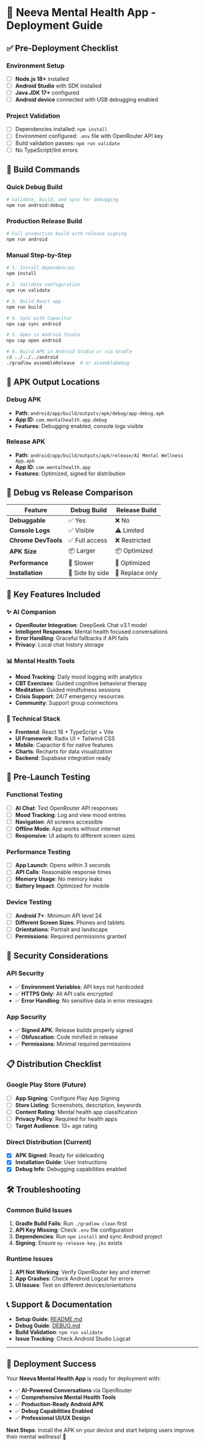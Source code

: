 # 🚀 Neeva Mental Health App - Deployment Guide

## ✅ Pre-Deployment Checklist

### Environment Setup

- [ ] **Node.js 18+** installed
- [ ] **Android Studio** with SDK installed
- [ ] **Java JDK 17+** configured
- [ ] **Android device** connected with USB debugging enabled

### Project Validation

- [ ] Dependencies installed: `npm install`
- [ ] Environment configured: `.env` file with OpenRouter API key
- [ ] Build validation passes: `npm run validate`
- [ ] No TypeScript/lint errors

## 🔧 Build Commands

### Quick Debug Build

```bash
# Validate, build, and sync for debugging
npm run android:debug
```

### Production Release Build

```bash
# Full production build with release signing
npm run android
```

### Manual Step-by-Step

```bash
# 1. Install dependencies
npm install

# 2. Validate configuration
npm run validate

# 3. Build React app
npm run build

# 4. Sync with Capacitor
npx cap sync android

# 5. Open in Android Studio
npx cap open android

# 6. Build APK in Android Studio or via Gradle
cd ../../../android
./gradlew assembleRelease  # or assembleDebug
```

## 📱 APK Output Locations

### Debug APK

- **Path**: `android/app/build/outputs/apk/debug/app-debug.apk`
- **App ID**: `com.mentalhealth.app.debug`
- **Features**: Debugging enabled, console logs visible

### Release APK

- **Path**: `android/app/build/outputs/apk/release/AI Mental Wellness App.apk`
- **App ID**: `com.mentalhealth.app`
- **Features**: Optimized, signed for distribution

## 🐛 Debug vs Release Comparison

| Feature | Debug Build | Release Build |
|---------|-------------|---------------|
| **Debuggable** | ✅ Yes | ❌ No |
| **Console Logs** | ✅ Visible | ⚠️ Limited |
| **Chrome DevTools** | ✅ Full access | ❌ Restricted |
| **APK Size** | 📦 Larger | 📦 Optimized |
| **Performance** | 🐌 Slower | 🚀 Optimized |
| **Installation** | 📱 Side by side | 📱 Replace only |

## 🎯 Key Features Included

### ✨ AI Companion

- **OpenRouter Integration**: DeepSeek Chat v3.1 model
- **Intelligent Responses**: Mental health focused conversations
- **Error Handling**: Graceful fallbacks if API fails
- **Privacy**: Local chat history storage

### 📊 Mental Health Tools

- **Mood Tracking**: Daily mood logging with analytics
- **CBT Exercises**: Guided cognitive behavioral therapy
- **Meditation**: Guided mindfulness sessions
- **Crisis Support**: 24/7 emergency resources
- **Community**: Support group connections

### 🔧 Technical Stack

- **Frontend**: React 18 + TypeScript + Vite
- **UI Framework**: Radix UI + Tailwind CSS
- **Mobile**: Capacitor 6 for native features
- **Charts**: Recharts for data visualization
- **Backend**: Supabase integration ready

## 🚨 Pre-Launch Testing

### Functional Testing

- [ ] **AI Chat**: Test OpenRouter API responses
- [ ] **Mood Tracking**: Log and view mood entries
- [ ] **Navigation**: All screens accessible
- [ ] **Offline Mode**: App works without internet
- [ ] **Responsive**: UI adapts to different screen sizes

### Performance Testing

- [ ] **App Launch**: Opens within 3 seconds
- [ ] **API Calls**: Reasonable response times
- [ ] **Memory Usage**: No memory leaks
- [ ] **Battery Impact**: Optimized for mobile

### Device Testing

- [ ] **Android 7+**: Minimum API level 24
- [ ] **Different Screen Sizes**: Phones and tablets
- [ ] **Orientations**: Portrait and landscape
- [ ] **Permissions**: Required permissions granted

## 🔐 Security Considerations

### API Security

- ✅ **Environment Variables**: API keys not hardcoded
- ✅ **HTTPS Only**: All API calls encrypted
- ✅ **Error Handling**: No sensitive data in error messages

### App Security

- ✅ **Signed APK**: Release builds properly signed
- ✅ **Obfuscation**: Code minified in release
- ✅ **Permissions**: Minimal required permissions

## 📋 Distribution Checklist

### Google Play Store (Future)

- [ ] **App Signing**: Configure Play App Signing
- [ ] **Store Listing**: Screenshots, description, keywords
- [ ] **Content Rating**: Mental health app classification
- [ ] **Privacy Policy**: Required for health apps
- [ ] **Target Audience**: 13+ age rating

### Direct Distribution (Current)

- [x] **APK Signed**: Ready for sideloading
- [x] **Installation Guide**: User instructions
- [x] **Debug Info**: Debugging capabilities enabled

## 🛠️ Troubleshooting

### Common Build Issues

1. **Gradle Build Fails**: Run `./gradlew clean` first
2. **API Key Missing**: Check `.env` file configuration
3. **Dependencies**: Run `npm install` and sync Android project
4. **Signing**: Ensure `my-release-key.jks` exists

### Runtime Issues

1. **API Not Working**: Verify OpenRouter key and internet
2. **App Crashes**: Check Android Logcat for errors
3. **UI Issues**: Test on different devices/orientations

## 📞 Support & Documentation

- **Setup Guide**: [README.md](./README.md)
- **Debug Guide**: [DEBUG.md](./DEBUG.md)
- **Build Validation**: `npm run validate`
- **Issue Tracking**: Check Android Studio Logcat

---

## 🎉 Deployment Success

Your **Neeva Mental Health App** is ready for deployment with:

- ✅ **AI-Powered Conversations** via OpenRouter
- ✅ **Comprehensive Mental Health Tools**
- ✅ **Production-Ready Android APK**
- ✅ **Debug Capabilities Enabled**
- ✅ **Professional UI/UX Design**

**Next Steps**: Install the APK on your device and start helping users improve their mental wellness! 🌟
